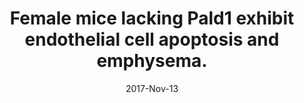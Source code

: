 ---
link: https://dx.doi.org/10.1038/s41598-017-14894-9
journal: Scientific reports
title: Female mice lacking Pald1 exhibit endothelial cell apoptosis and emphysema.
date: 2017-Nov-13
authors: Egaña, I, Kaito, H, Nitzsche, A, Becker, L, Ballester-Lopez, C, Niaudet, C, Petkova, M, Liu, W, Vanlandewijck, M, Vernaleken, A, Klopstock, T, Fuchs, H, Gailus-Durner, V, Hrabe de Angelis, M, Rask-Andersen, H, Johansson, HJ, Lehtiö, J, He, L, Yildirim, AÖ, Hellström, M, German Mouse Clinic Consortium
---